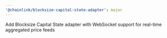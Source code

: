 ```yaml
---
'@chainlink/blocksize-capital-state-adapter': major
---
```


Add Blocksize Capital State adapter with WebSocket support for real-time aggregated price feeds

